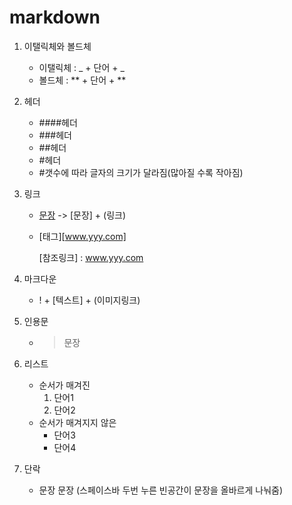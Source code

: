 # markdown
1. 이탤릭체와 볼드체
   * 이탤릭체 : _ + 단어 + _
   * 볼드체 : ** + 단어 + **
2. 헤더
   * ####헤더
   * ###헤더
   * ##헤더
   * #헤더
   * #갯수에 따라 글자의 크기가 달라짐(많아질 수록 작아짐)
3. 링크
   * [문장](www.xxx.com) -> [문장] + (링크)
   * [태그][www.yyy.com]

     [참조링크] : www.yyy.com
  
4. 마크다운
   * ! + [텍스트] + (이미지링크)
  
5. 인용문
   * > 문장
6. 리스트
   * 순서가 매겨진
     1) 단어1
     2) 단어2
   * 순서가 매겨지지 않은
     * 단어3
     * 단어4
7. 단락
   * 문장  문장  (스페이스바 두번 누른 빈공간이 문장을 올바르게 나눠줌)
     
